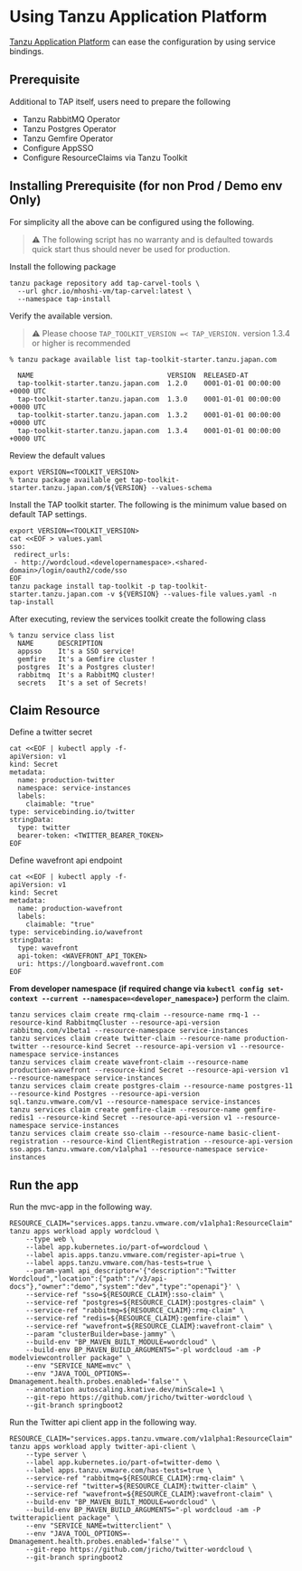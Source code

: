 # Using Tanzu Application Platform 
[Tanzu Application Platform](https://tanzu.vmware.com/application-platform) can ease the configuration by using service bindings.

## Prerequisite

Additional to TAP itself, users need to prepare the following
- Tanzu RabbitMQ Operator
- Tanzu Postgres Operator
- Tanzu Gemfire Operator
- Configure AppSSO
- Configure ResourceClaims via Tanzu Toolkit

## Installing Prerequisite (for non Prod / Demo env Only)

For simplicity all the above can be configured using the following.

> :warning: The following script has no warranty and is defaulted towards quick start thus should never be used for production.

Install the following package

```
tanzu package repository add tap-carvel-tools \
  --url ghcr.io/mhoshi-vm/tap-carvel:latest \
  --namespace tap-install
```

Verify the available version. 
> :warning: Please choose `TAP_TOOLKIT_VERSION =< TAP_VERSION.` version 1.3.4 or higher is recommended

```
% tanzu package available list tap-toolkit-starter.tanzu.japan.com

  NAME                                 VERSION  RELEASED-AT
  tap-toolkit-starter.tanzu.japan.com  1.2.0    0001-01-01 00:00:00 +0000 UTC
  tap-toolkit-starter.tanzu.japan.com  1.3.0    0001-01-01 00:00:00 +0000 UTC
  tap-toolkit-starter.tanzu.japan.com  1.3.2    0001-01-01 00:00:00 +0000 UTC
  tap-toolkit-starter.tanzu.japan.com  1.3.4    0001-01-01 00:00:00 +0000 UTC
```

Review the default values

```
export VERSION=<TOOLKIT_VERSION>
% tanzu package available get tap-toolkit-starter.tanzu.japan.com/${VERSION} --values-schema
```


Install the TAP toolkit starter. The following is the minimum value based on default TAP settings.

```
export VERSION=<TOOLKIT_VERSION>
cat <<EOF > values.yaml
sso:
 redirect_urls:
 - http://wordcloud.<developernamespace>.<shared-domain>/login/oauth2/code/sso
EOF
tanzu package install tap-toolkit -p tap-toolkit-starter.tanzu.japan.com -v ${VERSION} --values-file values.yaml -n tap-install
```

After executing, review the services toolkit create the following class

```
% tanzu service class list
  NAME      DESCRIPTION
  appsso    It's a SSO service!
  gemfire   It's a Gemfire cluster !
  postgres  It's a Postgres cluster!
  rabbitmq  It's a RabbitMQ cluster!
  secrets   It's a set of Secrets!
```

## Claim Resource

Define a twitter secret

```
cat <<EOF | kubectl apply -f-
apiVersion: v1
kind: Secret
metadata:
  name: production-twitter
  namespace: service-instances
  labels:
    claimable: "true"
type: servicebinding.io/twitter
stringData:
  type: twitter
  bearer-token: <TWITTER_BEARER_TOKEN>
EOF
```

Define wavefront api endpoint

```
cat <<EOF | kubectl apply -f-
apiVersion: v1
kind: Secret
metadata:
  name: production-wavefront
  labels:
    claimable: "true"
type: servicebinding.io/wavefront
stringData:
  type: wavefront
  api-token: <WAVEFRONT_API_TOKEN>
  uri: https://longboard.wavefront.com
EOF
```

**From developer namespace (if required change via `kubectl config set-context --current --namespace=<developer_namespace>`)** perform the claim.  
```
tanzu services claim create rmq-claim --resource-name rmq-1 --resource-kind RabbitmqCluster --resource-api-version rabbitmq.com/v1beta1 --resource-namespace service-instances
tanzu services claim create twitter-claim --resource-name production-twitter --resource-kind Secret --resource-api-version v1 --resource-namespace service-instances
tanzu services claim create wavefront-claim --resource-name production-wavefront --resource-kind Secret --resource-api-version v1 --resource-namespace service-instances
tanzu services claim create postgres-claim --resource-name postgres-11 --resource-kind Postgres --resource-api-version sql.tanzu.vmware.com/v1 --resource-namespace service-instances
tanzu services claim create gemfire-claim --resource-name gemfire-redis1 --resource-kind Secret --resource-api-version v1 --resource-namespace service-instances
tanzu services claim create sso-claim --resource-name basic-client-registration --resource-kind ClientRegistration --resource-api-version sso.apps.tanzu.vmware.com/v1alpha1 --resource-namespace service-instances
```

## Run the app


Run the mvc-app in the following way.

```
RESOURCE_CLAIM="services.apps.tanzu.vmware.com/v1alpha1:ResourceClaim"
tanzu apps workload apply wordcloud \
    --type web \
    --label app.kubernetes.io/part-of=wordcloud \
    --label apis.apps.tanzu.vmware.com/register-api=true \
    --label apps.tanzu.vmware.com/has-tests=true \
    --param-yaml api_descriptor='{"description":"Twitter Wordcloud","location":{"path":"/v3/api-docs"},"owner":"demo","system":"dev","type":"openapi"}' \
    --service-ref "sso=${RESOURCE_CLAIM}:sso-claim" \
    --service-ref "postgres=${RESOURCE_CLAIM}:postgres-claim" \
    --service-ref "rabbitmq=${RESOURCE_CLAIM}:rmq-claim" \
    --service-ref "redis=${RESOURCE_CLAIM}:gemfire-claim" \
    --service-ref "wavefront=${RESOURCE_CLAIM}:wavefront-claim" \
    --param "clusterBuilder=base-jammy" \
    --build-env "BP_MAVEN_BUILT_MODULE=wordcloud" \
    --build-env BP_MAVEN_BUILD_ARGUMENTS="-pl wordcloud -am -P modelviewcontroller package" \
    --env "SERVICE_NAME=mvc" \
    --env "JAVA_TOOL_OPTIONS=-Dmanagement.health.probes.enabled='false'" \
    --annotation autoscaling.knative.dev/minScale=1 \
    --git-repo https://github.com/jricho/twitter-wordcloud \
    --git-branch springboot2
```

Run the Twitter api client app in the following way.

```
RESOURCE_CLAIM="services.apps.tanzu.vmware.com/v1alpha1:ResourceClaim"
tanzu apps workload apply twitter-api-client \
    --type server \
    --label app.kubernetes.io/part-of=twitter-demo \
    --label apps.tanzu.vmware.com/has-tests=true \
    --service-ref "rabbitmq=${RESOURCE_CLAIM}:rmq-claim" \
    --service-ref "twitter=${RESOURCE_CLAIM}:twitter-claim" \
    --service-ref "wavefront=${RESOURCE_CLAIM}:wavefront-claim" \
    --build-env "BP_MAVEN_BUILT_MODULE=wordcloud" \
    --build-env BP_MAVEN_BUILD_ARGUMENTS="-pl wordcloud -am -P twitterapiclient package" \
    --env "SERVICE_NAME=twitterclient" \
    --env "JAVA_TOOL_OPTIONS=-Dmanagement.health.probes.enabled='false'" \
    --git-repo https://github.com/jricho/twitter-wordcloud \
    --git-branch springboot2
```
